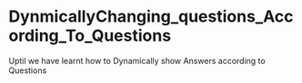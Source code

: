 # DynmicallyChanging_questions_According_To_Questions
Uptil we have learnt how to Dynamically show Answers according to Questions
